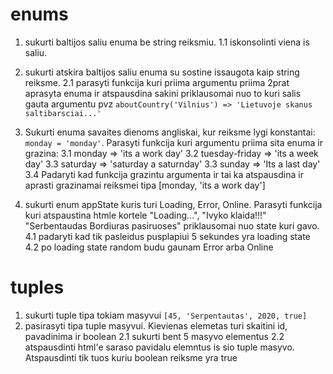 # enums

1. sukurti baltijos saliu enuma be string reiksmiu.
   1.1 iskonsolinti viena is saliu.
2. sukurti atskira baltijos saliu enuma su sostine issaugota kaip string reiksme.
   2.1 parasyti funkcija kuri priima argumentu priima 2prat aprasyta enuma ir atspausdina sakini priklausomai nuo to kuri salis gauta argumentu
   pvz `aboutCountry('Vilnius') => 'Lietuvoje skanus saltibarsciai...'`
3. Sukurti enuma savaites dienoms angliskai, kur reiksme lygi konstantai: `monday = 'monday'`. Parasyti funkcija kuri argumentu priima sita enuma ir grazina:
   3.1 monday => 'its a work day'
   3.2 tuesday-friday => 'its a week day'
   3.3 saturday => 'saturday a saturnday'
   3.3 sunday => 'Its a last day'
   3.4 Padaryti kad funkcija grazintu argumenta ir tai ka atspausdina ir aprasti grazinamai reiksmei tipa
   [monday, 'its a work day']

4. sukurti enum appState kuris turi Loading, Error, Online. Parasyti funkcija kuri atspaustina htmle kortele "Loading...", "Ivyko klaida!!!" "Serbentaudas Bordiuras pasiruoses" priklausomai nuo state kuri gavo.
   4.1 padaryti kad tik pasleidus pusplapiui 5 sekundes yra loading state
   4.2 po loading state random budu gaunam Error arba Online

# tuples

1. sukurti tuple tipa tokiam masyvui
   `[45, 'Serpentautas', 2020, true]`
2. pasirasyti tipa tuple masyvui. Kievienas elemetas turi skaitini id, pavadinima ir boolean
   2.1 sukurti bent 5 masyvo elementus
   2.2 atspausdinti html'e saraso pavidalu elemntus is sio tuple masyvo. Atspausdinti tik tuos kuriu boolean reiksme yra true
